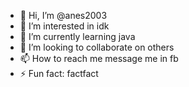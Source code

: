 - 👋 Hi, I’m @anes2003
- 👀 I’m interested in idk
- 🌱 I’m currently learning java
- 💞️ I’m looking to collaborate on others
- 📫 How to reach me message me in fb
- ⚡ Fun fact: factfact

<!---
anes2003/anes2003 is a ✨ special ✨ repository because its `README.md` (this file) appears on your GitHub profile.
You can click the Preview link to take a look at your changes.
--->
